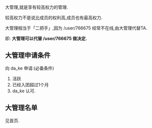 大管理,就是享有较高权力的管理.

较高权力不是说比成员的权利高,成员也有最高权力.

大管理相当于「二把手」,因为 /user/766675 经常不在线,由大管理代替TA.

即: **大管理可以代替 /user/766675 做决定.**

## 大管理申请条件

向 da_ke 申请:(必备条件)

1. 活跃
2. 已经入团超过1个月
3. da_ke 认可.

## 大管理名单

见首页.